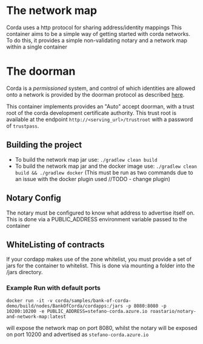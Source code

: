# The network map
Corda uses a http protocol for sharing address/identity mappings
This container aims to be a simple way of getting started with corda networks. 
To do this, it provides a simple non-validating notary and a network map within a single container


# The doorman 
Corda is a _permissioned_ system, and control of which identities are allowed onto a network is provided by the doorman 
protocol as described [here](https://docs.corda.net/permissioning.html). 

This container implements provides an "Auto" accept doorman, with a trust root of the corda development certificate authority. This trust root is available at the endpoint `http://<serving_url>/trustroot` 
with a password of `trustpass`. 


## Building the project

* To build the network map jar use: ```./gradlew clean build```
* To build the network map jar and the docker image use: ```./gradlew clean build && ./gradlew docker``` (This must be run as two commands due to an issue with the docker plugin used //TODO - change plugin)

## Notary Config
The notary must be configured to know what address to advertise itself on. 
This is done via a PUBLIC_ADDRESS environment variable passed to the container

## WhiteListing of contracts
If your cordapp makes use of the zone whitelist, you must provide a set of jars for the container to whitelist. 
This is done via mounting a folder into the /jars directory. 


### Example Run with default ports
 
```$xslt
docker run -it -v corda/samples/bank-of-corda-demo/build/nodes/BankOfCorda/cordapps:/jars -p 8080:8080 -p 10200:10200 -e PUBLIC_ADDRESS=stefano-corda.azure.io roastario/notary-and-network-map:latest 
```

will expose the network map on port 8080, whilst the notary will be exposed on port 10200 and advertised as `stefano-corda.azure.io`
